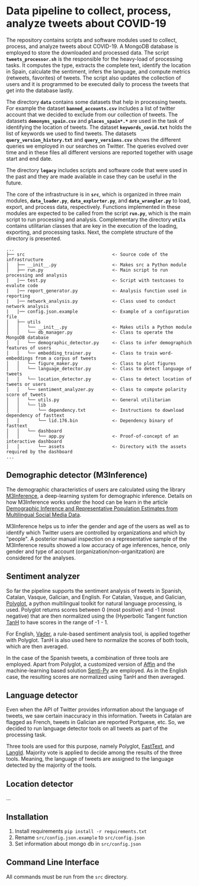 # Data pipeline to collect, process, analyze tweets about COVID-19

The repository contains scripts and software modules used to collect, process,
and analyze tweets about COVID-19. A MongoDB database is employed to store the
downloaded and processed data. The script **`tweets_processor.sh`** is the 
responsible for the heavy-load of processing tasks. It computes the type,
extracts the complete text, identify the location in Spain, calculate the sentiment, 
infers the language, and compute metrics (retweets, favorites) of tweets. The script
also updates the collection of users and it is programmed to be executed daily
to process the tweets that get into the database lastly.

The directory **`data`** contains some datasets that help in processing tweets. For
example the dataset **`banned_accounts.csv`** includes a list of twitter account that
we decided to exclude from our collection of tweets. The datasets **`demonyms_spain.csv`** and
**`places_spain*.*`** are used in the task of identifying the location of tweets. The 
dataset **`keywords_covid.txt`** holds the list of keywords we used to find tweets. The
datasets **`query_version_history.txt`** and **`query_versions.csv`** shows the different 
queries we employed in our searches on Twitter. The queries evolved over time and 
in these files all different versions are reported together with usage start and
end date.

The directory **`legacy`** includes scripts and software code that were used in the
past and they are made available in case they can be useful in the future.

The core of the infrastructure is in **`src`**, which is organized in three main modules,
**`data_loader.py`**, **`data_explorter.py`**, and **`data_wrangler.py`** to load, export, and
process data, respectively. Functions implemented in these modules are expected to be
called from the script **`run.py`**, which is the main script to run processing and analysis.
Complementary the directory **`utils`** contains utilitarian classes that are key in
the execution of the loading, exporting, and processing tasks. Next, the complete
structure of the directory is presented.

```
...
├── src                                 <- Source code of the infrastructure
│   ├── __init__.py                     <- Makes src a Python module
│   ├── run.py                          <- Main script to run processing and analysis
|   |── test.py                         <- Script with testcases to evalute code
|   |── report_generator.py             <- Analysis function used in reporting
|   |── network_analysis.py             <- Class used to conduct network analysis
|   |── config.json.example             <- Example of a configuration file
│   ├── utils
│   │   └── __init__.py                 <- Makes utils a Python module
│   │   └── db_manager.py               <- Class to operate the MongoDB database
│   │   └── demographic_detector.py     <- Class to infer demographich features of users
│   │   └── embedding_trainer.py        <- Class to train word-embeddings from a corpus of tweets
│   │   └── figure_maker.py             <- Class to plot figures
│   │   └── language_detector.py        <- Class to detect language of tweets
│   │   └── location_detector.py        <- Class to detect location of tweets or users
│   │   └── sentiment_analyzer.py       <- Class to compute polarity score of tweets
│   │   └── utils.py                    <- General utilitarian
│   │   └── lib                         
│   │       └── dependency.txt          <- Instructions to download dependency of fasttext
│   │       └── lid.176.bin             <- Dependency binary of fasttext
│   │   └── dashboard                         
│   │       └── app.py                  <- Proof-of-concept of an interactive dashboard
│   │       └── assets                  <- Directory with the assets required by the dashboard 
...
```

## Demographic detector (M3Inference)

The demographic characteristics of users are calculated using the library 
[M3Inference](https://github.com/euagendas/m3inference), a deep-learning system 
for demographic inference. Details on how M3Inference works under the hood can
be learn in the article [Demographic Inference and Representative Population Estimates from Multilingual Social Media Data](https://dl.acm.org/doi/10.1145/3308558.3313684).

M3Inference helps us to infer the gender and age of the users as well as to 
identify which Twitter users are controlled by organizations and which by
"people". A posterior manual inspection on a representative sample of the 
M3Inference results showed a low accuracy of age inferences, hence, only gender
and type of account (organization/non-organitzation) are considered
for the analyses.

## Sentiment analyzer

So far the pipeline supports the sentiment analysis of tweets in Spanish, Catalan,
Vasque, Galician, and English. For Catalan, Vasque, and Galician, [Polyglot](https://pypi.org/project/polyglot), 
a python multilingual toolkit for natural language processing, is used. Polyglot
returns scores between 0 (most positive) and -1 (most negative) that are then
normalized using the (Hyperbolic Tangent function [TanH](https://en.wikipedia.org/wiki/Hyperbolic_functions#Hyperbolic_tangent) 
to have scores in the range of -1 - 1. 

For English, [Vader](https://pypi.org/project/vaderSentiment), a rule-based sentiment 
analysis tool, is applied together with Polyglot. TanH is also used here to 
normalize the scores of both tools, which are then averaged.

In the case of the Spanish tweets, a combination of three tools are employed. Apart 
from Polyglot, a customized version of [Affin](https://github.com/mmaguero/afinn) 
and the machine-learning based solution [Senti-Py](https://github.com/aylliote/senti-py) 
are employed. As in the English case, the resulting scores are normalized using 
TanH and then averaged.

## Language detector

Even when the API of Twitter provides information about the language of tweets, 
we saw certain inaccuracy in this information. Tweets in Catalan are flagged as
French, tweets in Galician are reported Portguese, etc. So, we decided to run
language detector tools on all tweets as part of the processing task.

Three tools are used for this purpose, namely Polyglot, [FastText](https://fasttext.cc/docs/en/language-identification.html), 
and [LangId](https://pypi.org/project/langid/1.1.5). Majority vote is applied
to decide among the results of the three tools. Meaning, the language of tweets
are assigned to the language detected by the majority of the tools.

## Location detector

...

## Installation

1. Install requirements `pip install -r requirements.txt`
2. Rename `src/config.json.example` to `src/config.json` 
3. Set information about mongo db in `src/config.json`

## Command Line Interface

All commands must be run from the `src` directory.





